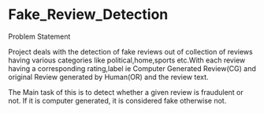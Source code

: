 # Fake_Review_Detection
Problem Statement

Project deals with the detection of fake reviews out of collection of reviews having various categories like political,home,sports etc.With each review having a corresponding rating,label ie Computer Generated Review(CG) and original Review generated by Human(OR) and the review text.

The Main task of this is to detect whether a given review is fraudulent or not. If it is computer generated, it is considered fake otherwise not.
